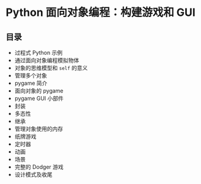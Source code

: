 # Python 面向对象编程：构建游戏和 GUI

## 目录

- 过程式 Python 示例
- 通过面向对象编程模拟物体
- 对象的思维模型和 `self` 的意义
- 管理多个对象
- pygame 简介
- 面向对象的 pygame
- pygame GUI 小部件
- 封装
- 多态性
- 继承
- 管理对象使用的内存
- 纸牌游戏
- 定时器
- 动画
- 场景
- 完整的 Dodger 游戏
- 设计模式及收尾
